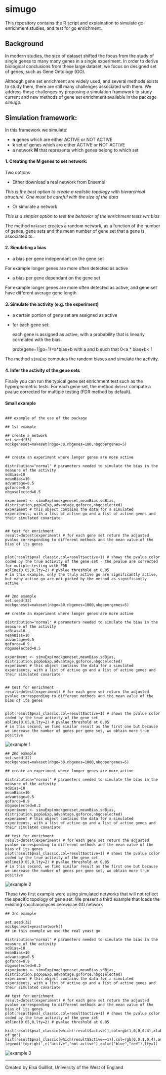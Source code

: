 # simugo

This repository contains the R script and explaination to simulate go enrichment studies, and test for go enrichment.


## Background

In modern studies, the size of dataset shifted the focus from the study of single genes to many many genes in a single experiment. In order to  derive  biological conclusions from these large dataset, we focus on designed set of genes, such as Gene Ontology (GO).

Although gene set enrichment are widely used, and several methods exists to study them, there are still many challenges associated with them. We address these challenges by proposing a simulation framework to study current and new methods of gene set enrichment available in the package *simugo*.



## Simulation framework:

In this framework we simulate:

* **n** genes which are either ACTIVE or NOT ACTIVE
* **k** set of genes which are either ACTIVE or NOT ACTIVE
* a network **M** that represents which genes belong to which set

#### 1. Creating the M genes to set network:

Two options

- Either download a real network from Ensembl
 
 *This is the best option to create a realistic topology with hierarchical structure. One must be careful with the size of the data*
 

- Or simulate a network

*This is a simpler option to test the behavior of the enrichment tests wrt bias*

The method  `makeset` creates a random network, as a function of the number of genes, gene sets and the mean number of gene set that a gene is associated to.

#### 2. Simulating a bias 

* a bias per gene independant on the gene set

For example longer genes are more often detected as active

* a bias per gene dependant on the gene set

For example longer genes are more often detected as active, and gene set have different average gene length


#### 3. Simulate the activity (e.g. the experiment)

* a certain portion of gene set are assigned as active
* for each gene set:

   each gene is assigned as active, with a probability that is linearly correlated with the bias

   prob(gene=1|go=1)=a\*bias+b with a and b such that  0<a \* bias+b< 1 

The method `simuExp` computes the random biases and simulate the activity.

#### 4. Infer the activity of the gene sets

Finally you can run the typical gene set enrichment test such as the hypergeometric tests. For each gene set, the method `dotest` compute a pvalue corrected for multiple testing (FDR method by default).


#### Small example


```

### example of the use of the package

## 1st example

## create a network
set.seed(33)
mockgeneset=makeset(nbgo=30,nbgenes=100,nbgopergenes=5)


## create an experiment where longer genes are more active

distribution="normal" # parameters needed to simulate the bias in the measure of the activity
sdBias=10
meanBias=10
advantage=0.5
goforce=0.9
nbgoselected=0.5

experiment <- simuExp(mockgeneset,meanBias,sdBias, distribution,popGoExp,advantage,goforce,nbgoselected)
experiment # this object contains the data for a simulated experieents, with a list of active go and a list of active genes and their simulated covariate


## test for enrichment 
result=dotest(experiment) # for each gene set return the adjusted pvalue corresponding to different methods and the mean value of the bias of its genes


plot(result$pval_classic,col=result$active+1) # shows the pvalue color coded by the true activity of the gene set - the pvalue are corrected for mutiple testing with FDR
abline(0.05,0,lty=2) # pvalue threshold at 0.05
# in this example, only the truly active go are significantly active, but many active go are not picked by the method as significantly active


## 2nd example
set.seed(32)
mockgeneset=makeset(nbgo=30,nbgenes=1000,nbgopergenes=5)

## create an experiment where longer genes are more active

distribution="normal" # parameters needed to simulate the bias in the measure of the activity
sdBias=10
meanBias=10
advantage=0.5
goforce=0.9
nbgoselected=0.5

experiment <- simuExp(mockgeneset,meanBias,sdBias, distribution,popGoExp,advantage,goforce,nbgoselected)
experiment # this object contains the data for a simulated experieents, with a list of active go and a list of active genes and their simulated covariate


## test for enrichment 
result=dotest(experiment) # for each gene set return the adjusted pvalue corresponding to different methods and the mean value of the bias of its genes


plot(result$pval_classic,col=result$active+1) # shows the pvalue color coded by the true activity of the gene set
abline(0.05,0,lty=2) # pvalue threshold at 0.05
# in this second, we find similar result as the first one but because we increase the number of genes per gene set, we obtain more true positive
```
![example 1](images/example1.png)

```
## 2nd example
set.seed(32)
mockgeneset=makeset(nbgo=30,nbgenes=1000,nbgopergenes=5)

## create an experiment where longer genes are more active

distribution="normal" # parameters needed to simulate the bias in the measure of the activity
sdBias=10
meanBias=10
advantage=0.5
goforce=0.9
nbgoselected=0.2
experiment <- simuExp(mockgeneset,meanBias,sdBias, distribution,popGoExp,advantage,goforce,nbgoselected)
experiment # this object contains the data for a simulated experieents, with a list of active go and a list of active genes and their simulated covariate

## test for enrichment 
result=dotest(experiment) # for each gene set return the adjusted pvalue corresponding to different methods and the mean value of the bias of its genes
plot(result$pval_classic,col=result$active+1) # shows the pvalue color coded by the true activity of the gene set
abline(0.05,0,lty=2) # pvalue threshold at 0.05
# in this second, we find similar result as the first one but because we increase the number of genes per gene set, we obtain more true positive
```

![example 2](images/example2.png)


These two first example were using simulated networks that will not reflect the specific topology of gene set. We present a third example that loads the exisiting saccharomyces cerevisiae GO network

```
## 3rd example

set.seed(32)
mockgeneset=yeastnetwork()
## in this example we use the real yeast go 

distribution="normal" # parameters needed to simulate the bias in the measure of the activity
sdBias=10
meanBias=10
advantage=0.5
goforce=0.9
nbgoselected=0.2
experiment <- simuExp(mockgeneset,meanBias,sdBias, distribution,popGoExp,advantage,goforce,nbgoselected)
experiment # this object contains the data for a simulated experieents, with a list of active go and a list of active genes and their simulated covariate

## test for enrichment 
result=dotest(experiment) # for each gene set return the adjusted pvalue corresponding to different methods and the mean value of the bias of its genes
plot(result$pval_classic,col=result$active+1) # shows the pvalue color coded by the true activity of the gene set
abline(0.05,0,lty=2) # pvalue threshold at 0.05

hist(result$pval_classic[which(!result$active)],col=rgb(1,0,0,0.4),xlab="pvalue",ylab="number of go")
hist(result$pval_classic[which(result$active==1)],col=rgb(0,0,1,0.4),add=T)
legend('topright',c("active","not active"),col=c("blue","red"),lty=1)

```

![example 3](images/example3.png)

----------------------------------

Created by Elsa Guilllot, University of the West of England
